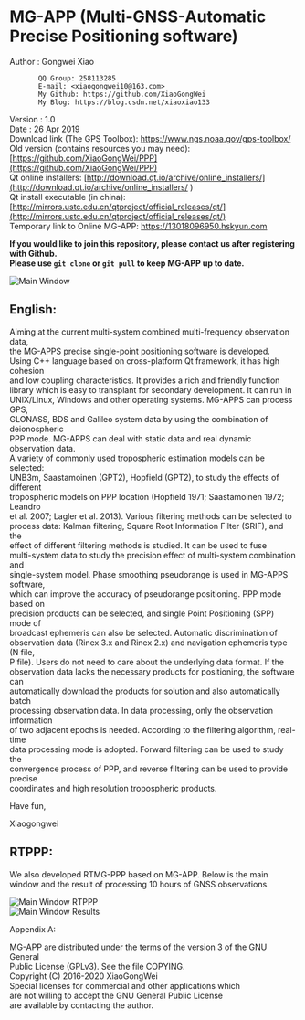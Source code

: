 
#	MG-APP (Multi-GNSS-Automatic Precise Positioning software)

 Author  : Gongwei Xiao

           QQ Group: 258113285
           E-mail: <xiaogongwei10@163.com>
           My Github: https://github.com/XiaoGongWei
           My Blog: https://blog.csdn.net/xiaoxiao133

 Version : 1.0  
 Date    : 26 Apr 2019  
 Download link (The GPS Toolbox): https://www.ngs.noaa.gov/gps-toolbox/    
 Old version (contains resources you may need): [https://github.com/XiaoGongWei/PPP](https://github.com/XiaoGongWei/PPP)   
 Qt online installers: [http://download.qt.io/archive/online_installers/](http://download.qt.io/archive/online_installers/ )   
 Qt install executable (in china): [http://mirrors.ustc.edu.cn/qtproject/official_releases/qt/](http://mirrors.ustc.edu.cn/qtproject/official_releases/qt/)   
Temporary link to Online MG-APP: https://13018096950.hskyun.com   

 **If you would like to join this repository, please contact us after registering with Github.**   
 **Please use `git clone` or `git pull` to keep MG-APP up to date.** 


![Main Window](https://github.com/XiaoGongWei/MG_APPS/blob/master/resources/OtherFiles/fig2.png)  

## English:

Aiming at the current multi-system combined multi-frequency observation data,  
the MG-APPS precise single-point positioning software is developed.  
Using C++ language based on cross-platform Qt framework, it has high cohesion  
 and low coupling characteristics. It provides a rich and friendly function   
library which is easy to transplant for secondary development. It can run in   
UNIX/Linux, Windows and other operating systems. MG-APPS can process GPS,   
GLONASS, BDS and Galileo system data by using the combination of deionospheric  
 PPP mode. MG-APPS can deal with static data and real dynamic observation data.   
A variety of commonly used tropospheric estimation models can be selected:   
UNB3m, Saastamoinen (GPT2), Hopfield (GPT2), to study the effects of different   
tropospheric models on PPP location (Hopfield 1971; Saastamoinen 1972; Leandro   
et al. 2007; Lagler et al. 2013). Various filtering methods can be selected to   
process data: Kalman filtering, Square Root Information Filter (SRIF), and the   
effect of different filtering methods is studied. It can be used to fuse   
multi-system data to study the precision effect of multi-system combination and  
 single-system model. Phase smoothing pseudorange is used in MG-APPS software,  
 which can improve the accuracy of pseudorange positioning. PPP mode based on   
precision products can be selected, and single Point Positioning (SPP) mode of   
broadcast ephemeris can also be selected. Automatic discrimination of   
observation data (Rinex 3.x and Rinex 2.x) and navigation ephemeris type (N file,  
 P file). Users do not need to care about the underlying data format. If the   
observation data lacks the necessary products for positioning, the software can   
automatically download the products for solution and also automatically batch   
processing observation data. In data processing, only the observation information  
 of two adjacent epochs is needed. According to the filtering algorithm, real-time   
data processing mode is adopted. Forward filtering can be used to study the   
convergence process of PPP, and reverse filtering can be used to provide precise   
coordinates and high resolution tropospheric products.  

 Have fun,  

  Xiaogongwei  


## RTPPP:  
We also developed RTMG-PPP based on MG-APP. Below is the main window and the result of processing 10 hours of GNSS observations.  

![Main Window RTPPP](https://github.com/XiaoGongWei/MG_APPS/blob/master/resources/OtherFiles/RTPPPmain.png)  
![Main Window Results](https://github.com/XiaoGongWei/MG_APPS/blob/master/resources/OtherFiles/ContrastRTPPP.png)  



 Appendix A:   

 MG-APP are distributed under the terms of the version 3 of the GNU General  
 Public License (GPLv3).  See the file COPYING.  
 Copyright (C) 2016-2020 XiaoGongWei   
 Special licenses for commercial and other applications which  
 are not willing to accept the GNU General Public License  
 are available by contacting the author.  

 


